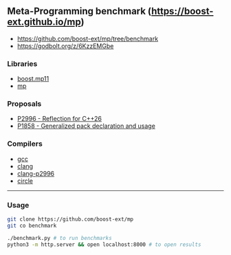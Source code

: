 ## Meta-Programming benchmark (https://boost-ext.github.io/mp)

- https://github.com/boost-ext/mp/tree/benchmark
- https://godbolt.org/z/6KzzEMGbe

### Libraries

- [boost.mp11](https://github.com/boostorg/mp11)
- [mp](https://github.com/boost-ext/mp)

### Proposals

- [P2996 - Reflection for C++26](https://wg21.link/P2996)
- [P1858 - Generalized pack declaration and usage](https://wg21.link/P1858)

### Compilers

- [gcc](https://gcc.gnu.org)
- [clang](https://clang.llvm.org)
- [clang-p2996](https://github.com/bloomberg/clang-p2996)
- [circle](https://www.circle-lang.org)

---

### Usage

```sh
git clone https://github.com/boost-ext/mp
git co benchmark
```

```sh
./benchmark.py # to run benchmarks
python3 -m http.server && open localhost:8000 # to open results
```
